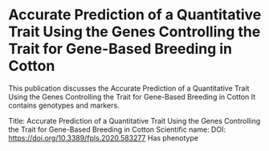 # Accurate Prediction of a Quantitative Trait Using the Genes Controlling the Trait for Gene-Based Breeding in Cotton

This publication discusses the Accurate Prediction of a Quantitative Trait Using the Genes Controlling the Trait for Gene-Based Breeding in Cotton
It contains  genotypes and  markers.

Title: Accurate Prediction of a Quantitative Trait Using the Genes Controlling the Trait for Gene-Based Breeding in Cotton
Scientific name: 
DOI: https://doi.org/10.3389/fpls.2020.583277
Has phenotype 

